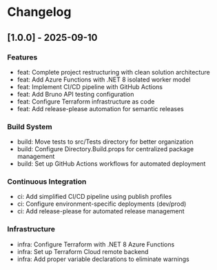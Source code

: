 # Changelog

## [1.0.0] - 2025-09-10

### Features

- feat: Complete project restructuring with clean solution architecture
- feat: Add Azure Functions with .NET 8 isolated worker model
- feat: Implement CI/CD pipeline with GitHub Actions
- feat: Add Bruno API testing configuration
- feat: Configure Terraform infrastructure as code
- feat: Add release-please automation for semantic releases

### Build System

- build: Move tests to src/Tests directory for better organization
- build: Configure Directory.Build.props for centralized package management
- build: Set up GitHub Actions workflows for automated deployment

### Continuous Integration

- ci: Add simplified CI/CD pipeline using publish profiles
- ci: Configure environment-specific deployments (dev/prod)
- ci: Add release-please for automated release management

### Infrastructure

- infra: Configure Terraform with .NET 8 Azure Functions
- infra: Set up Terraform Cloud remote backend
- infra: Add proper variable declarations to eliminate warnings
